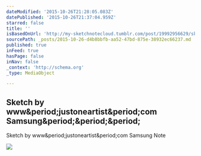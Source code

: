 ```yaml
---
dateModified: '2015-10-26T21:28:05.083Z'
datePublished: '2015-10-26T21:37:04.959Z'
starred: false
title: ''
isBasedOnUrl: 'http://my-sketchnotecloud.tumblr.com/post/19992956629/sketch-by-wwwjustoneartistcom-samsung-note'
sourcePath: _posts/2015-10-26-d4b8bbfb-aa52-47bd-875e-38932ec66237.md
published: true
inFeed: true
hasPage: false
inNav: false
_context: 'http://schema.org'
_type: MediaObject

---
```

<article style=""><h1>Sketch by www&amp;period;justoneartist&amp;period;com Samsung&amp;period;&amp;period;&amp;period;</h1><p>Sketch by www&amp;period;justoneartist&amp;period;com Samsung Note</p><img src="http://40.media.tumblr.com/tumblr_m1ixbutFxr1rpz8n2o1_1280.jpg" /></article>
